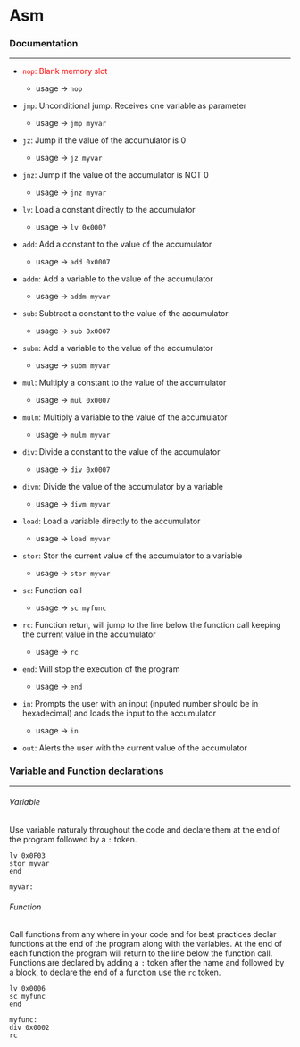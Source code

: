 # Asm

### Documentation
---
  * <span style='color:red' >`nop`: Blank memory slot</span>
      * usage → `nop`

  * `jmp`: Unconditional jump. Receives one variable as parameter
      * usage → `jmp myvar`

  * `jz`: Jump if the value of the accumulator is 0
    * usage → `jz myvar`

  * `jnz`: Jump if the value of the accumulator is NOT 0
    * usage → `jnz myvar`

  * `lv`: Load a constant directly to the accumulator
    * usage → `lv 0x0007`

  * `add`: Add a constant to the value of the accumulator
    * usage → `add 0x0007`

  * `addm`: Add a variable to the value of the accumulator
    * usage → `addm myvar`

  * `sub`: Subtract a constant to the value of the accumulator
    * usage → `sub 0x0007`

  * `subm`: Add a variable to the value of the accumulator
    * usage → `subm myvar`

  * `mul`: Multiply a constant to the value of the accumulator
    * usage → `mul 0x0007`

  * `mulm`: Multiply a variable to the value of the accumulator
    * usage → `mulm myvar`

  * `div`: Divide a constant to the value of the accumulator
    * usage → `div 0x0007`

  * `divm`: Divide the value of the accumulator by a variable
    * usage → `divm myvar`

  * `load`: Load a variable directly to the accumulator
    * usage → `load myvar`

  * `stor`: Stor the current value of the accumulator to a variable
    * usage → `stor myvar`

  * `sc`: Function call
      * usage → `sc myfunc`

  * `rc`: Function retun, will jump to the line below the function call keeping the current value in the accumulator
      * usage → `rc`

  * `end`: Will stop the execution of the program
    * usage → `end`

  * `in`: Prompts the user with an input (inputed number should be in hexadecimal) and loads the input to the accumulator
      * usage → `in`

  * `out`: Alerts the user with the current value of the accumulator 

### Variable and Function declarations
---
###### Variable
Use variable naturaly throughout the code and declare them at the end of the program followed by a `:` token.

```
lv 0x0F03
stor myvar
end

myvar:
```

###### Function
Call functions from any where in your code and for best practices declar functions at the end of the program along with the variables. At the end of each function the program will return to the line below the function call. Functions are declared by adding a `:` token after the name and followed by a block, to declare the end of a function use the `rc` token.

```
lv 0x0006
sc myfunc
end

myfunc:
div 0x0002
rc
```
